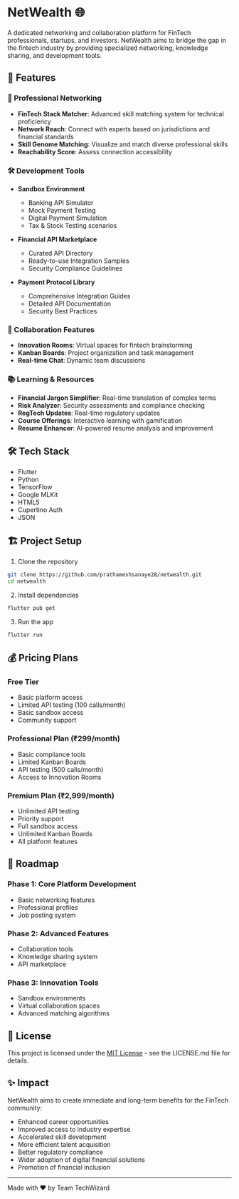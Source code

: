 # NetWealth 🌐

A dedicated networking and collaboration platform for FinTech professionals, startups, and investors. NetWealth aims to bridge the gap in the fintech industry by providing specialized networking, knowledge sharing, and development tools.

## 🚀 Features

### 💼 Professional Networking
- **FinTech Stack Matcher**: Advanced skill matching system for technical proficiency
- **Network Reach**: Connect with experts based on jurisdictions and financial standards
- **Skill Genome Matching**: Visualize and match diverse professional skills
- **Reachability Score**: Assess connection accessibility

### 🛠️ Development Tools
- **Sandbox Environment**
  - Banking API Simulator
  - Mock Payment Testing
  - Digital Payment Simulation
  - Tax & Stock Testing scenarios

- **Financial API Marketplace**
  - Curated API Directory
  - Ready-to-use Integration Samples
  - Security Compliance Guidelines

- **Payment Protocol Library**
  - Comprehensive Integration Guides
  - Detailed API Documentation
  - Security Best Practices

### 👥 Collaboration Features
- **Innovation Rooms**: Virtual spaces for fintech brainstorming
- **Kanban Boards**: Project organization and task management
- **Real-time Chat**: Dynamic team discussions

### 📚 Learning & Resources
- **Financial Jargon Simplifier**: Real-time translation of complex terms
- **Risk Analyzer**: Security assessments and compliance checking
- **RegTech Updates**: Real-time regulatory updates
- **Course Offerings**: Interactive learning with gamification
- **Resume Enhancer**: AI-powered resume analysis and improvement

## 🛠️ Tech Stack

- Flutter
- Python
- TensorFlow
- Google MLKit
- HTML5
- Cupertino Auth
- JSON

## 🏗️ Project Setup

1. Clone the repository
```bash
git clone https://github.com/prathameshsanaye28/netwealth.git
cd netwealth
```

2. Install dependencies
```bash
flutter pub get
```

3. Run the app
```bash
flutter run
```

## 💰 Pricing Plans

### Free Tier
- Basic platform access
- Limited API testing (100 calls/month)
- Basic sandbox access
- Community support

### Professional Plan (₹299/month)
- Basic compliance tools
- Limited Kanban Boards
- API testing (500 calls/month)
- Access to Innovation Rooms

### Premium Plan (₹2,999/month)
- Unlimited API testing
- Priority support
- Full sandbox access
- Unlimited Kanban Boards
- All platform features

## 🎯 Roadmap

### Phase 1: Core Platform Development
- Basic networking features
- Professional profiles
- Job posting system

### Phase 2: Advanced Features
- Collaboration tools
- Knowledge sharing system
- API marketplace

### Phase 3: Innovation Tools
- Sandbox environments
- Virtual collaboration spaces
- Advanced matching algorithms

## 📄 License

This project is licensed under the [MIT License](LICENSE.md) - see the LICENSE.md file for details.

## ✨ Impact

NetWealth aims to create immediate and long-term benefits for the FinTech community:

- Enhanced career opportunities
- Improved access to industry expertise
- Accelerated skill development
- More efficient talent acquisition
- Better regulatory compliance
- Wider adoption of digital financial solutions
- Promotion of financial inclusion

---
Made with ❤️ by Team TechWizard
